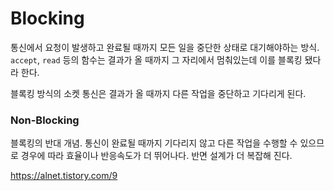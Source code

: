 # Blocking

통신에서 요청이 발생하고 완료될 때까지 모든 일을 중단한 상태로 대기해야하는 방식.  `accept`, `read` 등의 함수는 결과가 올 때까지 그 자리에서 멈춰있는데 이를 블록킹 됐다라 한다.

블록킹 방식의 소켓 통신은 결과가 올 때까지 다른 작업을 중단하고 기다리게 된다.



### Non-Blocking

블록킹의 반대 개념. 통신이 완료될 때까지 기다리지 않고 다른 작업을 수행할 수 있으므로 경우에 따라 효율이나 반응속도가 더 뛰어나다. 반면 설계가 더 복잡해 진다.

<https://alnet.tistory.com/9>

